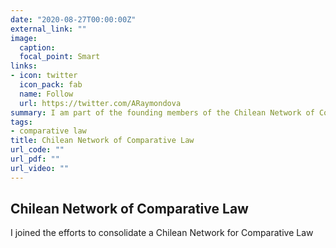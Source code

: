 ```yaml
---
date: "2020-08-27T00:00:00Z"
external_link: ""
image:
  caption: 
  focal_point: Smart
links:
- icon: twitter
  icon_pack: fab
  name: Follow
  url: https://twitter.com/ARaymondova
summary: I am part of the founding members of the Chilean Network of Comparative Law, acting as Director of the Private law section.
tags:
- comparative law
title: Chilean Network of Comparative Law
url_code: ""
url_pdf: ""
url_video: ""
---
```

## Chilean Network of Comparative Law


I joined the efforts to consolidate a Chilean Network for Comparative Law




